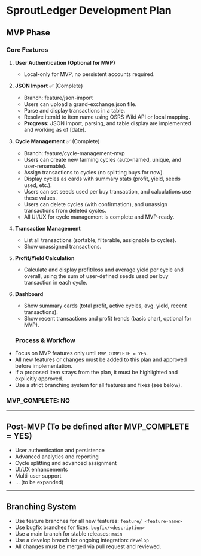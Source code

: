 # SproutLedger Development Plan

## MVP Phase

### Core Features
1. **User Authentication (Optional for MVP)**
   - Local-only for MVP, no persistent accounts required.
2. **JSON Import** ✅ (Complete)
   - Branch: feature/json-import
   - Users can upload a grand-exchange.json file.
   - Parse and display transactions in a table.
   - Resolve itemId to item name using OSRS Wiki API or local mapping.
   - **Progress:** JSON import, parsing, and table display are implemented and working as of [date].
3. **Cycle Management** ✅ (Complete)
   - Branch: feature/cycle-management-mvp
   - Users can create new farming cycles (auto-named, unique, and user-renamable).
   - Assign transactions to cycles (no splitting buys for now).
   - Display cycles as cards with summary stats (profit, yield, seeds used, etc.).
   - Users can set seeds used per buy transaction, and calculations use these values.
   - Users can delete cycles (with confirmation), and unassign transactions from deleted cycles.
   - All UI/UX for cycle management is complete and MVP-ready.
4. **Transaction Management**
   - List all transactions (sortable, filterable, assignable to cycles).
   - Show unassigned transactions.
5. **Profit/Yield Calculation**
   - Calculate and display profit/loss and average yield per cycle and overall, using the sum of user-defined seeds used per buy transaction in each cycle.
6. **Dashboard**
   - Show summary cards (total profit, active cycles, avg. yield, recent transactions).
   - Show recent transactions and profit trends (basic chart, optional for MVP).

   ### Process & Workflow
- Focus on MVP features only until `MVP_COMPLETE = YES`.
- All new features or changes must be added to this plan and 
approved before implementation.
- If a proposed item strays from the plan, it must be highlighted 
and explicitly approved.
- Use a strict branching system for all features and fixes (see 
below).

### MVP_COMPLETE: NO
---

## Post-MVP (To be defined after MVP_COMPLETE = YES)
- User authentication and persistence
- Advanced analytics and reporting
- Cycle splitting and advanced assignment
- UI/UX enhancements
- Multi-user support
- ... (to be expanded)

---

## Branching System
- Use feature branches for all new features: `feature/
<feature-name>`
- Use bugfix branches for fixes: `bugfix/<description>`
- Use a main branch for stable releases: `main`
- Use a develop branch for ongoing integration: `develop`
- All changes must be merged via pull request and reviewed.


